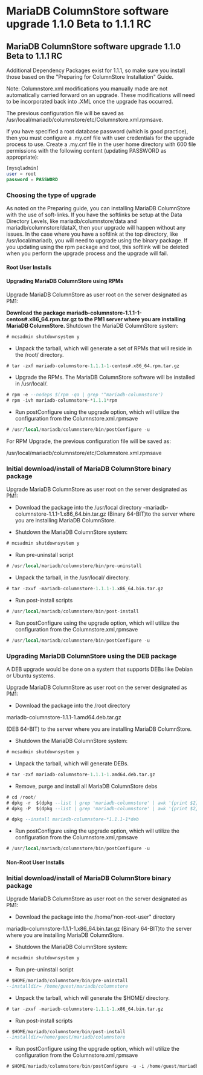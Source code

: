 # MariaDB ColumnStore software upgrade 1.1.0 Beta to 1.1.1 RC

## MariaDB ColumnStore software upgrade 1.1.0 Beta to 1.1.1 RC

Additional Dependency Packages exist for 1.1.1, so make sure you install those based on the "Preparing for ColumnStore Installation" Guide.

Note: Columnstore.xml modifications you manually made are not automatically carried
forward on an upgrade. These modifications will need to be incorporated back into
.XML once the upgrade has occurred.

The previous configuration file will be saved as /usr/local/mariadb/columnstore/etc/Columnstore.xml.rpmsave.

If you have specified a root database password (which is good practice), then you must configure a .my.cnf file with user credentials for the upgrade process to use. Create a .my.cnf file in the user home directory with 600 file permissions with the following content (updating PASSWORD as appropriate):

```sql
[mysqladmin] 
user = root
password = PASSWORD
```

### Choosing the type of upgrade

As noted on the Preparing guide, you can installing MariaDB ColumnStore with the use of soft-links. If you have the softlinks be setup at the Data Directory Levels, like mariadb/columnstore/data and mariadb/columnstore/dataX, then your upgrade will happen without any issues.
In the case where you have a softlink at the top directory, like /usr/local/mariadb, you will need to upgrade using the binary package. If you updating using the rpm package and tool, this softlink will be deleted when you perform the upgrade process and the upgrade will fail.

#### Root User Installs

#### Upgrading MariaDB ColumnStore using RPMs

Upgrade MariaDB ColumnStore as user root on the server designated as PM1:

<strong> Download the package mariadb-columnstore-1.1.1-1-centos#.x86_64.rpm.tar.gz to the PM1 server where you are installing MariaDB ColumnStore.
</strong> Shutdown the MariaDB ColumnStore system:

```sql
# mcsadmin shutdownsystem y
```

- Unpack the tarball, which will generate a set of RPMs that will reside in the /root/ directory.

```sql
# tar -zxf mariadb-columnstore-1.1.1-1-centos#.x86_64.rpm.tar.gz
```

- Upgrade the RPMs. The MariaDB ColumnStore software will be installed in /usr/local/.

```sql
# rpm -e --nodeps $(rpm -qa | grep '^mariadb-columnstore')
# rpm -ivh mariadb-columnstore-*1.1.1*rpm
```

- Run postConfigure using the upgrade option, which will utilize the configuration from
the Columnstore.xml.rpmsave

```sql
# /usr/local/mariadb/columnstore/bin/postConfigure -u
```

For RPM Upgrade, the previous configuration file will be saved as:

/usr/local/mariadb/columnstore/etc/Columnstore.xml.rpmsave

### Initial download/install of MariaDB ColumnStore binary package

Upgrade MariaDB ColumnStore as user root on the server designated as PM1:

- Download the package into the /usr/local directory
-mariadb-columnstore-1.1.1-1.x86_64.bin.tar.gz (Binary 64-BIT)to the
server where you are installing MariaDB ColumnStore.

- Shutdown the MariaDB ColumnStore system:

```sql
# mcsadmin shutdownsystem y
```

- Run pre-uninstall script

```sql
# /usr/local/mariadb/columnstore/bin/pre-uninstall
```

- Unpack the tarball, in the /usr/local/ directory.

```sql
# tar -zxvf -mariadb-columnstore-1.1.1-1.x86_64.bin.tar.gz
```

- Run post-install scripts

```sql
# /usr/local/mariadb/columnstore/bin/post-install
```

- Run postConfigure using the upgrade option, which will utilize the configuration from
the Columnstore.xml,rpmsave

```sql
# /usr/local/mariadb/columnstore/bin/postConfigure -u
```

### Upgrading MariaDB ColumnStore using the DEB package

A DEB upgrade would be done on a system that supports DEBs like Debian or Ubuntu
systems.

Upgrade MariaDB ColumnStore as user root on the server designated as PM1:

- Download the package into the /root directory

mariadb-columnstore-1.1.1-1.amd64.deb.tar.gz

(DEB 64-BIT) to the server where you are installing MariaDB ColumnStore.

- Shutdown the MariaDB ColumnStore system:

```sql
# mcsadmin shutdownsystem y
```

- Unpack the tarball, which will generate DEBs.

```sql
# tar -zxf mariadb-columnstore-1.1.1-1.amd64.deb.tar.gz
```

- Remove, purge and install all MariaDB ColumnStore debs

```sql
# cd /root/
# dpkg -r  $(dpkg --list | grep 'mariadb-columnstore' | awk '{print $2}')
# dpkg -P  $(dpkg --list | grep 'mariadb-columnstore' | awk '{print $2}')

# dpkg --install mariadb-columnstore-*1.1.1-1*deb
```

- Run postConfigure using the upgrade option, which will utilize the
configuration from the Columnstore.xml,rpmsave

```sql
# /usr/local/mariadb/columnstore/bin/postConfigure -u
```

#### Non-Root User Installs

### Initial download/install of MariaDB ColumnStore binary package

Upgrade MariaDB ColumnStore as user root on the server designated as PM1:

- Download the package into the /home/'non-root-user" directory

mariadb-columnstore-1.1.1-1.x86_64.bin.tar.gz (Binary 64-BIT)to the
server where you are installing MariaDB ColumnStore.

- Shutdown the MariaDB ColumnStore system:

```sql
# mcsadmin shutdownsystem y
```

- Run pre-uninstall script

```sql
# $HOME/mariadb/columnstore/bin/pre-uninstall 
--installdir= /home/guest/mariadb/columnstore
```

- Unpack the tarball, which will generate the $HOME/ directory.

```sql
# tar -zxvf -mariadb-columnstore-1.1.1-1.x86_64.bin.tar.gz
```

- Run post-install scripts

```sql
# $HOME/mariadb/columnstore/bin/post-install 
--installdir=/home/guest/mariadb/columnstore
```

- Run postConfigure using the upgrade option, which will utilize the configuration from
the Columnstore.xml,rpmsave

```sql
# $HOME/mariadb/columnstore/bin/postConfigure -u -i /home/guest/mariadb/columnstore
```